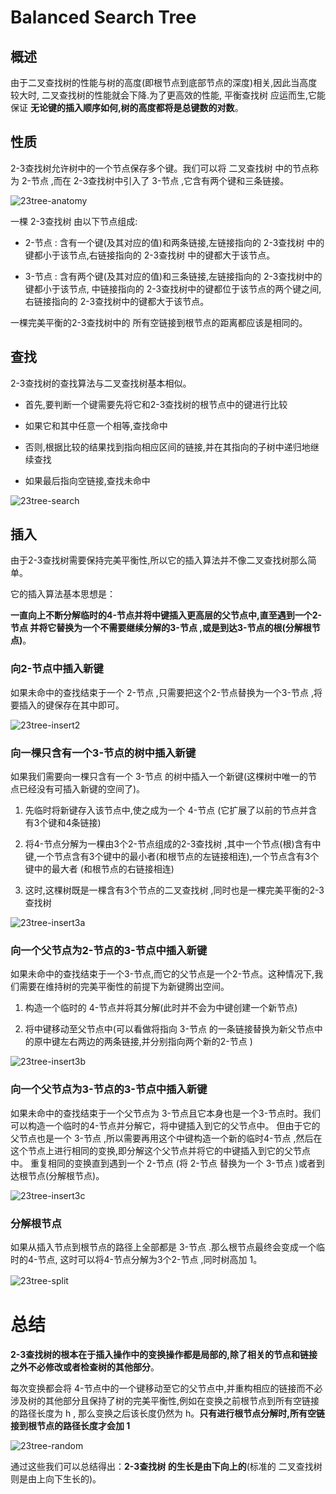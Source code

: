 # Balanced Search Tree

## 概述

由于二叉查找树的性能与树的高度(即根节点到底部节点的深度)相关,因此当高度较大时, 二叉查找树的性能就会下降.为了更高效的性能, 
平衡查找树 应运而生,它能保证 __无论键的插入顺序如何,树的高度都将是总键数的对数__。

## 性质

2-3查找树允许树中的一个节点保存多个键。我们可以将 二叉查找树 中的节点称为 2-节点 ,而在 2-3查找树中引入了 3-节点 ,它含有两个键和三条链接。

![23tree-anatomy](https://github.com/xianfeng92/Fuck-Funny-DataStructure-Algorithms/blob/master/images/23tree-anatomy.png)

一棵 2-3查找树 由以下节点组成:

* 2-节点 : 含有一个键(及其对应的值)和两条链接,左链接指向的 2-3查找树 中的键都小于该节点,右链接指向的 2-3查找树 中的键都大于该节点。

* 3-节点 : 含有两个键(及其对应的值)和三条链接,左链接指向的 2-3查找树中的键都小于该节点, 中链接指向的 2-3查找树中的键都位于该节点的两个键之间,
   右链接指向的 2-3查找树中的键都大于该节点。

一棵完美平衡的2-3查找树中的 所有空链接到根节点的距离都应该是相同的。

## 查找

2-3查找树的查找算法与二叉查找树基本相似。

* 首先,要判断一个键需要先将它和2-3查找树的根节点中的键进行比较

* 如果它和其中任意一个相等,查找命中

* 否则,根据比较的结果找到指向相应区间的链接,并在其指向的子树中递归地继续查找

* 如果最后指向空链接,查找未命中

![23tree-search](https://github.com/xianfeng92/Fuck-Funny-DataStructure-Algorithms/blob/master/images/23tree-search.png)

## 插入

由于2-3查找树需要保持完美平衡性,所以它的插入算法并不像二叉查找树那么简单。

它的插入算法基本思想是：

__一直向上不断分解临时的4-节点并将中键插入更高层的父节点中,直至遇到一个2-节点 并将它替换为一个不需要继续分解的3-节点 ,或是到达3-节点的根(分解根节点)__。

### 向2-节点中插入新键

如果未命中的查找结束于一个 2-节点 ,只需要把这个2-节点替换为一个3-节点 ,将要插入的键保存在其中即可。

![23tree-insert2](https://github.com/xianfeng92/Fuck-Funny-DataStructure-Algorithms/blob/master/images/23tree-insert2.png)

### 向一棵只含有一个3-节点的树中插入新键

如果我们需要向一棵只含有一个 3-节点 的树中插入一个新键(这棵树中唯一的节点已经没有可插入新键的空间了)。

1. 先临时将新键存入该节点中,使之成为一个 4-节点 (它扩展了以前的节点并含有3个键和4条链接)

2. 将4-节点分解为一棵由3个2-节点组成的2-3查找树 ,其中一个节点(根)含有中键,一个节点含有3个键中的最小者(和根节点的左链接相连),一个节点含有3个键中的最大者
   (和根节点的右链接相连)

3. 这时,这棵树既是一棵含有3个节点的二叉查找树 ,同时也是一棵完美平衡的2-3查找树

![23tree-insert3a](https://github.com/xianfeng92/Fuck-Funny-DataStructure-Algorithms/blob/master/images/23tree-insert3a.png)

### 向一个父节点为2-节点的3-节点中插入新键

如果未命中的查找结束于一个3-节点,而它的父节点是一个2-节点。这种情况下,我们需要在维持树的完美平衡性的前提下为新键腾出空间。

1. 构造一个临时的 4-节点并将其分解(此时并不会为中键创建一个新节点)

2. 将中键移动至父节点中(可以看做将指向 3-节点 的一条链接替换为新父节点中的原中键左右两边的两条链接,并分别指向两个新的2-节点 )

![23tree-insert3b](https://github.com/xianfeng92/Fuck-Funny-DataStructure-Algorithms/blob/master/images/23tree-insert3b.png)


### 向一个父节点为3-节点的3-节点中插入新键

如果未命中的查找结束于一个父节点为 3-节点且它本身也是一个3-节点时。我们可以构造一个临时的4-节点并分解它，将中键插入到它的父节点中。
但由于它的父节点也是一个 3-节点 ,所以需要再用这个中键构造一个新的临时4-节点 ,然后在这个节点上进行相同的变换,即分解这个父节点并将它的中键插入到它的父节点中。
重复相同的变换直到遇到一个 2-节点 (将 2-节点 替换为一个 3-节点 )或者到达根节点(分解根节点)。

![23tree-insert3c](https://github.com/xianfeng92/Fuck-Funny-DataStructure-Algorithms/blob/master/images/23tree-insert3c.png)

### 分解根节点

如果从插入节点到根节点的路径上全部都是 3-节点 .那么根节点最终会变成一个临时的4-节点, 这时可以将4-节点分解为3个2-节点 ,同时树高加 1。

![23tree-split](https://github.com/xianfeng92/Fuck-Funny-DataStructure-Algorithms/blob/master/images/23tree-split.png)
　

# 总结

__2-3查找树的根本在于插入操作中的变换操作都是局部的,除了相关的节点和链接之外不必修改或者检查树的其他部分__。

每次变换都会将 4-节点中的一个键移动至它的父节点中,并重构相应的链接而不必涉及树的其他部分且保持了树的完美平衡性,例如在变换之前根节点到所有空链接的路径长度为 h ,
那么变换之后该长度仍然为 h。__只有进行根节点分解时,所有空链接到根节点的路径长度才会加 1__

![23tree-random](https://github.com/xianfeng92/Fuck-Funny-DataStructure-Algorithms/blob/master/images/23tree-random.png)

通过这些我们可以总结得出：__2-3查找树 的生长是由下向上的__(标准的 二叉查找树 则是由上向下生长的)。

